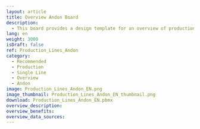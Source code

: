 ```yaml
---
layout: article
title: Overview Andon Board
description: 
  - This board provides a design template for an overview of production lines
lang: en
weight: 3000
isDraft: false
ref: Production_Lines_Andon
category:
  - Recommended
  - Production
  - Single Line
  - Overview
  - Andon
image: Production_Lines_Andon_EN.png
image_thumbnail: Production_Lines_Andon_EN_thumbnail.png
download: Production_Lines_Andon_EN.pbmx
overview_description:
overview_benefits:
overview_data_sources:
---
```


